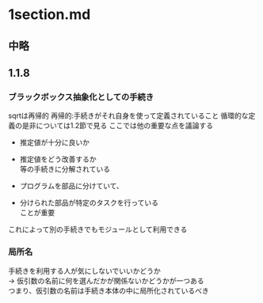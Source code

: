 # 1section.md

## 中略

## 1.1.8
### ブラックボックス抽象化としての手続き

sqrtは再帰的 再帰的:手続きがそれ自身を使って定義されていること
循環的な定義の是非については1.2節で見る
ここでは他の重要な点を議論する
- 推定値が十分に良いか
- 推定値をどう改善するか  
等の手続きに分解されている

- プログラムを部品に分けていて、
- 分けられた部品が特定のタスクを行っている  
ことが重要

これによって別の手続きでもモジュールとして利用できる

### 局所名
手続きを利用する人が気にしないでいいかどうか  
→ 仮引数の名前に何を選んだかが関係ないかどうかが一つある  
つまり、仮引数の名前は手続き本体の中に局所化されているべき



